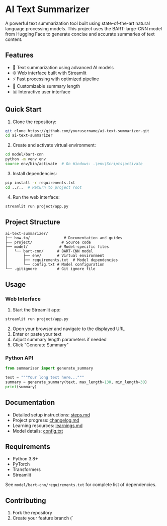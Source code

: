 # AI Text Summarizer

A powerful text summarization tool built using state-of-the-art natural language processing models. This project uses the BART-large-CNN model from Hugging Face to generate concise and accurate summaries of text content.

## Features

- 📝 Text summarization using advanced AI models
- 🌐 Web interface built with Streamlit
- ⚡ Fast processing with optimized pipeline
- 🔧 Customizable summary length
- 📊 Interactive user interface

## Quick Start

1. Clone the repository:
```bash
git clone https://github.com/yourusername/ai-text-summarizer.git
cd ai-text-summarizer
```

2. Create and activate virtual environment:
```bash
cd model/bart-cnn
python -m venv env
source env/bin/activate  # On Windows: .\env\Scripts\activate
```

3. Install dependencies:
```bash
pip install -r requirements.txt
cd ../..  # Return to project root
```

4. Run the web interface:
```bash
streamlit run project/app.py
```

## Project Structure

```
ai-text-summarizer/
├── how-to/               # Documentation and guides
├── project/             # Source code
├── model/              # Model-specific files
│   └── bart-cnn/      # BART-CNN model
│       ├── env/       # Virtual environment
│       ├── requirements.txt  # Model dependencies
│       └── config.txt # Model configuration
└── .gitignore         # Git ignore file
```

## Usage

### Web Interface

1. Start the Streamlit app:
```bash
streamlit run project/app.py
```

2. Open your browser and navigate to the displayed URL
3. Enter or paste your text
4. Adjust summary length parameters if needed
5. Click "Generate Summary"

### Python API

```python
from summarizer import generate_summary

text = """Your long text here..."""
summary = generate_summary(text, max_length=130, min_length=30)
print(summary)
```

## Documentation

- Detailed setup instructions: [steps.md](how-to/steps.md)
- Project progress: [changelog.md](how-to/changelog.md)
- Learning resources: [learnings.md](how-to/learnings.md)
- Model details: [config.txt](model/config.txt)

## Requirements

- Python 3.8+
- PyTorch
- Transformers
- Streamlit

See `model/bart-cnn/requirements.txt` for complete list of dependencies.

## Contributing

1. Fork the repository
2. Create your feature branch (`
